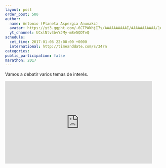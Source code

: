 ```yaml
---
layout: post
order_post: 500
author:
  name: Antonio (Planeta Aspergia Anunaki)
  avatar: https://yt3.ggpht.com/-6CTPWkhjI7s/AAAAAAAAAAI/AAAAAAAAAAA/1oAdWU2ykto/s88-c-k-no-mo-rj-c0xffffff/photo.jpg
  yt_channel: UCxlNtv3bvYJMy-m8v5QDTeQ
schedule:
  cet_time: 2017-01-06 22:00:00 +0000
  international: http://timeanddate.com/s/34rn
categories:
public_participation: false
marathon: 2017
---
```

Vamos a debatir varios temas de interés.

<iframe width="475" height="267" src="https://www.youtube.com/embed/9C_PhP1AuEw" frameborder="0" allowfullscreen></iframe>
